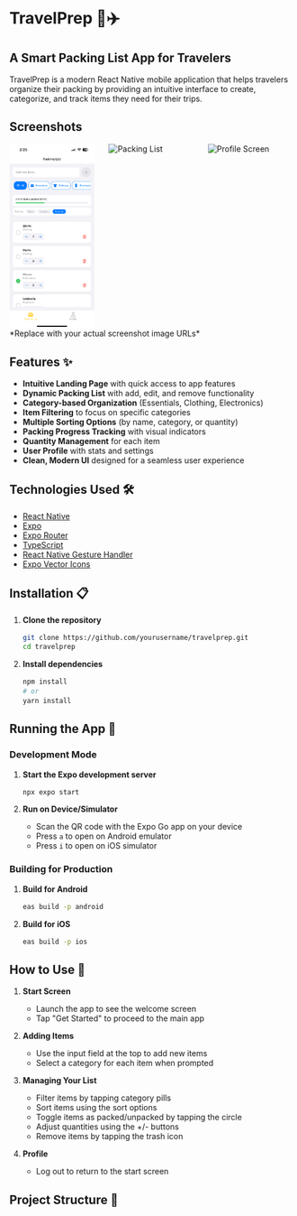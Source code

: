 # TravelPrep 🧳✈️
## A Smart Packing List App for Travelers

TravelPrep is a modern React Native mobile application that helps travelers organize their packing by providing an intuitive interface to create, categorize, and track items they need for their trips.

## Screenshots

<div style="display: flex; justify-content: space-between;">
  <img src="assets/images/packingListComponentImg.png" width="30%" alt="Home Screen" />
  <img src="https://i.imgur.com/placeholder2.png" width="30%" alt="Packing List" />
  <img src="https://i.imgur.com/placeholder3.png" width="30%" alt="Profile Screen" />
</div>
*Replace with your actual screenshot image URLs*

## Features ✨

- **Intuitive Landing Page** with quick access to app features
- **Dynamic Packing List** with add, edit, and remove functionality
- **Category-based Organization** (Essentials, Clothing, Electronics)
- **Item Filtering** to focus on specific categories
- **Multiple Sorting Options** (by name, category, or quantity)
- **Packing Progress Tracking** with visual indicators
- **Quantity Management** for each item
- **User Profile** with stats and settings
- **Clean, Modern UI** designed for a seamless user experience

## Technologies Used 🛠️

- [React Native](https://reactnative.dev/)
- [Expo](https://expo.dev/)
- [Expo Router](https://docs.expo.dev/router/introduction/)
- [TypeScript](https://www.typescriptlang.org/)
- [React Native Gesture Handler](https://docs.swmansion.com/react-native-gesture-handler/)
- [Expo Vector Icons](https://docs.expo.dev/guides/icons/)

## Installation 📋

1. **Clone the repository**
   ```bash
   git clone https://github.com/yourusername/travelprep.git
   cd travelprep
   ```

2. **Install dependencies**
   ```bash
   npm install
   # or
   yarn install
   ```

## Running the App 🚀

### Development Mode

1. **Start the Expo development server**
   ```bash
   npx expo start
   ```

2. **Run on Device/Simulator**
   - Scan the QR code with the Expo Go app on your device
   - Press `a` to open on Android emulator
   - Press `i` to open on iOS simulator

### Building for Production

1. **Build for Android**
   ```bash
   eas build -p android
   ```

2. **Build for iOS**
   ```bash
   eas build -p ios
   ```

## How to Use 📱

1. **Start Screen**
   - Launch the app to see the welcome screen
   - Tap "Get Started" to proceed to the main app

2. **Adding Items**
   - Use the input field at the top to add new items
   - Select a category for each item when prompted

3. **Managing Your List**
   - Filter items by tapping category pills
   - Sort items using the sort options
   - Toggle items as packed/unpacked by tapping the circle
   - Adjust quantities using the +/- buttons
   - Remove items by tapping the trash icon

4. **Profile**
   - Log out to return to the start screen

## Project Structure 📁
